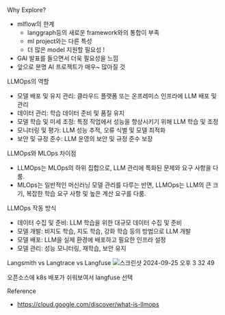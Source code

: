 Why Explore? 
- mlflow의 한계
    - langgraph등의 새로운 framework와의 통합이 부족
    - ml project와는 다른 특성
    - 더 많은 model 지원할 필요성 !
- GAI 발표를 들으면서 더욱 필요성을 느낌
- 앞으로 분명 AI 프로젝트가 매우~ 많아질 것

LLMOps의 역할 
- 모델 배포 및 유지 관리: 클라우드 플랫폼 또는 온프레미스 인프라에 LLM 배포 및 관리
- 데이터 관리: 학습 데이터 준비 및 품질 유지
- 모델 학습 및 미세 조정: 특정 작업에서 성능을 향상시키기 위해 LLM 학습 및 조정
- 모니터링 및 평가: LLM 성능 추적, 오류 식별 및 모델 최적화
- 보안 및 규정 준수: LLM 운영의 보안 및 규정 준수 보장

LLMOps와 MLOps 차이점
- LLMOps는 MLOps의 하위 집합으로, LLM 관리에 특화된 문제와 요구 사항을 다룸.
- MLOps는 일반적인 머신러닝 모델 관리를 다루는 반면, LLMOps는 LLM의 큰 크기, 복잡한 학습 요구 사항 및 높은 계산 요구를 다룸.

LLMOps 작동 방식
- 데이터 수집 및 준비: LLM 학습을 위한 대규모 데이터 수집 및 준비
- 모델 개발: 비지도 학습, 지도 학습, 강화 학습 등의 방법으로 LLM 개발
- 모델 배포: LLM을 실제 환경에 배포하고 필요한 인프라 설정
- 모델 관리: 성능 모니터링, 재학습, 보안 유지


Langsmith vs Langtrace vs Langfuse 
![스크린샷 2024-09-25 오후 3 32 49](https://github.com/user-attachments/assets/e0080ba9-ba4a-4dec-a379-5cea708932ab)


오픈소스에 k8s 배포가 쉬워보여서 langfuse 선택  


Reference 
* https://cloud.google.com/discover/what-is-llmops 
